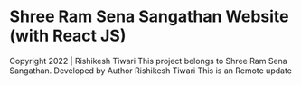 # Shree Ram Sena Sangathan Website (with React JS)

Copyright 2022 | Rishikesh Tiwari
This project belongs to Shree Ram Sena Sangathan. Developed by Author Rishikesh Tiwari
This is an Remote update
